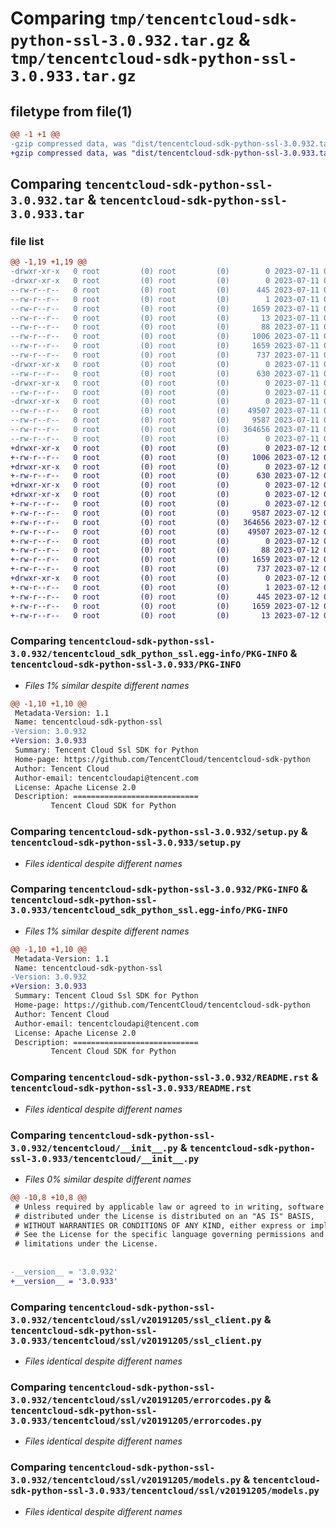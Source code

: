 # Comparing `tmp/tencentcloud-sdk-python-ssl-3.0.932.tar.gz` & `tmp/tencentcloud-sdk-python-ssl-3.0.933.tar.gz`

## filetype from file(1)

```diff
@@ -1 +1 @@
-gzip compressed data, was "dist/tencentcloud-sdk-python-ssl-3.0.932.tar", last modified: Tue Jul 11 00:59:01 2023, max compression
+gzip compressed data, was "dist/tencentcloud-sdk-python-ssl-3.0.933.tar", last modified: Wed Jul 12 00:36:45 2023, max compression
```

## Comparing `tencentcloud-sdk-python-ssl-3.0.932.tar` & `tencentcloud-sdk-python-ssl-3.0.933.tar`

### file list

```diff
@@ -1,19 +1,19 @@
-drwxr-xr-x   0 root         (0) root         (0)        0 2023-07-11 00:59:01.000000 tencentcloud-sdk-python-ssl-3.0.932/
-drwxr-xr-x   0 root         (0) root         (0)        0 2023-07-11 00:59:01.000000 tencentcloud-sdk-python-ssl-3.0.932/tencentcloud_sdk_python_ssl.egg-info/
--rw-r--r--   0 root         (0) root         (0)      445 2023-07-11 00:59:01.000000 tencentcloud-sdk-python-ssl-3.0.932/tencentcloud_sdk_python_ssl.egg-info/SOURCES.txt
--rw-r--r--   0 root         (0) root         (0)        1 2023-07-11 00:59:01.000000 tencentcloud-sdk-python-ssl-3.0.932/tencentcloud_sdk_python_ssl.egg-info/dependency_links.txt
--rw-r--r--   0 root         (0) root         (0)     1659 2023-07-11 00:59:01.000000 tencentcloud-sdk-python-ssl-3.0.932/tencentcloud_sdk_python_ssl.egg-info/PKG-INFO
--rw-r--r--   0 root         (0) root         (0)       13 2023-07-11 00:59:01.000000 tencentcloud-sdk-python-ssl-3.0.932/tencentcloud_sdk_python_ssl.egg-info/top_level.txt
--rw-r--r--   0 root         (0) root         (0)       88 2023-07-11 00:59:01.000000 tencentcloud-sdk-python-ssl-3.0.932/setup.cfg
--rw-r--r--   0 root         (0) root         (0)     1006 2023-07-11 00:59:01.000000 tencentcloud-sdk-python-ssl-3.0.932/setup.py
--rw-r--r--   0 root         (0) root         (0)     1659 2023-07-11 00:59:01.000000 tencentcloud-sdk-python-ssl-3.0.932/PKG-INFO
--rw-r--r--   0 root         (0) root         (0)      737 2023-07-11 00:59:01.000000 tencentcloud-sdk-python-ssl-3.0.932/README.rst
-drwxr-xr-x   0 root         (0) root         (0)        0 2023-07-11 00:59:01.000000 tencentcloud-sdk-python-ssl-3.0.932/tencentcloud/
--rw-r--r--   0 root         (0) root         (0)      630 2023-07-11 00:59:01.000000 tencentcloud-sdk-python-ssl-3.0.932/tencentcloud/__init__.py
-drwxr-xr-x   0 root         (0) root         (0)        0 2023-07-11 00:59:01.000000 tencentcloud-sdk-python-ssl-3.0.932/tencentcloud/ssl/
--rw-r--r--   0 root         (0) root         (0)        0 2023-07-11 00:59:01.000000 tencentcloud-sdk-python-ssl-3.0.932/tencentcloud/ssl/__init__.py
-drwxr-xr-x   0 root         (0) root         (0)        0 2023-07-11 00:59:01.000000 tencentcloud-sdk-python-ssl-3.0.932/tencentcloud/ssl/v20191205/
--rw-r--r--   0 root         (0) root         (0)    49507 2023-07-11 00:59:01.000000 tencentcloud-sdk-python-ssl-3.0.932/tencentcloud/ssl/v20191205/ssl_client.py
--rw-r--r--   0 root         (0) root         (0)     9587 2023-07-11 00:59:01.000000 tencentcloud-sdk-python-ssl-3.0.932/tencentcloud/ssl/v20191205/errorcodes.py
--rw-r--r--   0 root         (0) root         (0)   364656 2023-07-11 00:59:01.000000 tencentcloud-sdk-python-ssl-3.0.932/tencentcloud/ssl/v20191205/models.py
--rw-r--r--   0 root         (0) root         (0)        0 2023-07-11 00:59:01.000000 tencentcloud-sdk-python-ssl-3.0.932/tencentcloud/ssl/v20191205/__init__.py
+drwxr-xr-x   0 root         (0) root         (0)        0 2023-07-12 00:36:45.000000 tencentcloud-sdk-python-ssl-3.0.933/
+-rw-r--r--   0 root         (0) root         (0)     1006 2023-07-12 00:36:45.000000 tencentcloud-sdk-python-ssl-3.0.933/setup.py
+drwxr-xr-x   0 root         (0) root         (0)        0 2023-07-12 00:36:45.000000 tencentcloud-sdk-python-ssl-3.0.933/tencentcloud/
+-rw-r--r--   0 root         (0) root         (0)      630 2023-07-12 00:36:45.000000 tencentcloud-sdk-python-ssl-3.0.933/tencentcloud/__init__.py
+drwxr-xr-x   0 root         (0) root         (0)        0 2023-07-12 00:36:45.000000 tencentcloud-sdk-python-ssl-3.0.933/tencentcloud/ssl/
+drwxr-xr-x   0 root         (0) root         (0)        0 2023-07-12 00:36:45.000000 tencentcloud-sdk-python-ssl-3.0.933/tencentcloud/ssl/v20191205/
+-rw-r--r--   0 root         (0) root         (0)        0 2023-07-12 00:36:45.000000 tencentcloud-sdk-python-ssl-3.0.933/tencentcloud/ssl/v20191205/__init__.py
+-rw-r--r--   0 root         (0) root         (0)     9587 2023-07-12 00:36:45.000000 tencentcloud-sdk-python-ssl-3.0.933/tencentcloud/ssl/v20191205/errorcodes.py
+-rw-r--r--   0 root         (0) root         (0)   364656 2023-07-12 00:36:45.000000 tencentcloud-sdk-python-ssl-3.0.933/tencentcloud/ssl/v20191205/models.py
+-rw-r--r--   0 root         (0) root         (0)    49507 2023-07-12 00:36:45.000000 tencentcloud-sdk-python-ssl-3.0.933/tencentcloud/ssl/v20191205/ssl_client.py
+-rw-r--r--   0 root         (0) root         (0)        0 2023-07-12 00:36:45.000000 tencentcloud-sdk-python-ssl-3.0.933/tencentcloud/ssl/__init__.py
+-rw-r--r--   0 root         (0) root         (0)       88 2023-07-12 00:36:45.000000 tencentcloud-sdk-python-ssl-3.0.933/setup.cfg
+-rw-r--r--   0 root         (0) root         (0)     1659 2023-07-12 00:36:45.000000 tencentcloud-sdk-python-ssl-3.0.933/PKG-INFO
+-rw-r--r--   0 root         (0) root         (0)      737 2023-07-12 00:36:45.000000 tencentcloud-sdk-python-ssl-3.0.933/README.rst
+drwxr-xr-x   0 root         (0) root         (0)        0 2023-07-12 00:36:45.000000 tencentcloud-sdk-python-ssl-3.0.933/tencentcloud_sdk_python_ssl.egg-info/
+-rw-r--r--   0 root         (0) root         (0)        1 2023-07-12 00:36:45.000000 tencentcloud-sdk-python-ssl-3.0.933/tencentcloud_sdk_python_ssl.egg-info/dependency_links.txt
+-rw-r--r--   0 root         (0) root         (0)      445 2023-07-12 00:36:45.000000 tencentcloud-sdk-python-ssl-3.0.933/tencentcloud_sdk_python_ssl.egg-info/SOURCES.txt
+-rw-r--r--   0 root         (0) root         (0)     1659 2023-07-12 00:36:45.000000 tencentcloud-sdk-python-ssl-3.0.933/tencentcloud_sdk_python_ssl.egg-info/PKG-INFO
+-rw-r--r--   0 root         (0) root         (0)       13 2023-07-12 00:36:45.000000 tencentcloud-sdk-python-ssl-3.0.933/tencentcloud_sdk_python_ssl.egg-info/top_level.txt
```

### Comparing `tencentcloud-sdk-python-ssl-3.0.932/tencentcloud_sdk_python_ssl.egg-info/PKG-INFO` & `tencentcloud-sdk-python-ssl-3.0.933/PKG-INFO`

 * *Files 1% similar despite different names*

```diff
@@ -1,10 +1,10 @@
 Metadata-Version: 1.1
 Name: tencentcloud-sdk-python-ssl
-Version: 3.0.932
+Version: 3.0.933
 Summary: Tencent Cloud Ssl SDK for Python
 Home-page: https://github.com/TencentCloud/tencentcloud-sdk-python
 Author: Tencent Cloud
 Author-email: tencentcloudapi@tencent.com
 License: Apache License 2.0
 Description: ============================
         Tencent Cloud SDK for Python
```

### Comparing `tencentcloud-sdk-python-ssl-3.0.932/setup.py` & `tencentcloud-sdk-python-ssl-3.0.933/setup.py`

 * *Files identical despite different names*

### Comparing `tencentcloud-sdk-python-ssl-3.0.932/PKG-INFO` & `tencentcloud-sdk-python-ssl-3.0.933/tencentcloud_sdk_python_ssl.egg-info/PKG-INFO`

 * *Files 1% similar despite different names*

```diff
@@ -1,10 +1,10 @@
 Metadata-Version: 1.1
 Name: tencentcloud-sdk-python-ssl
-Version: 3.0.932
+Version: 3.0.933
 Summary: Tencent Cloud Ssl SDK for Python
 Home-page: https://github.com/TencentCloud/tencentcloud-sdk-python
 Author: Tencent Cloud
 Author-email: tencentcloudapi@tencent.com
 License: Apache License 2.0
 Description: ============================
         Tencent Cloud SDK for Python
```

### Comparing `tencentcloud-sdk-python-ssl-3.0.932/README.rst` & `tencentcloud-sdk-python-ssl-3.0.933/README.rst`

 * *Files identical despite different names*

### Comparing `tencentcloud-sdk-python-ssl-3.0.932/tencentcloud/__init__.py` & `tencentcloud-sdk-python-ssl-3.0.933/tencentcloud/__init__.py`

 * *Files 0% similar despite different names*

```diff
@@ -10,8 +10,8 @@
 # Unless required by applicable law or agreed to in writing, software
 # distributed under the License is distributed on an "AS IS" BASIS,
 # WITHOUT WARRANTIES OR CONDITIONS OF ANY KIND, either express or implied.
 # See the License for the specific language governing permissions and
 # limitations under the License.
 
 
-__version__ = '3.0.932'
+__version__ = '3.0.933'
```

### Comparing `tencentcloud-sdk-python-ssl-3.0.932/tencentcloud/ssl/v20191205/ssl_client.py` & `tencentcloud-sdk-python-ssl-3.0.933/tencentcloud/ssl/v20191205/ssl_client.py`

 * *Files identical despite different names*

### Comparing `tencentcloud-sdk-python-ssl-3.0.932/tencentcloud/ssl/v20191205/errorcodes.py` & `tencentcloud-sdk-python-ssl-3.0.933/tencentcloud/ssl/v20191205/errorcodes.py`

 * *Files identical despite different names*

### Comparing `tencentcloud-sdk-python-ssl-3.0.932/tencentcloud/ssl/v20191205/models.py` & `tencentcloud-sdk-python-ssl-3.0.933/tencentcloud/ssl/v20191205/models.py`

 * *Files identical despite different names*

